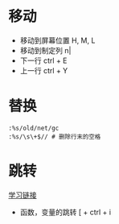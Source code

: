 # 移动
* 移动到屏幕位置    H, M, L
* 移动到制定列  n|
* 下一行 ctrl + E 
* 上一行 ctrl + Y 

# 替换
    :%s/old/net/gc
    :%s/\s\+$// # 删除行末的空格

# 跳转
[学习链接](http://blog.csdn.net/xxxsz/article/details/7454290)  

* 函数，变量的跳转  [ + ctrl + i
    
